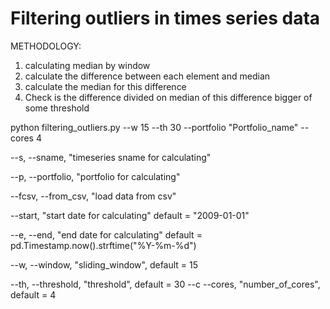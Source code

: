 # Filtering outliers in times series data


METHODOLOGY:
1. calculating median by window
2. calculate the difference between each element and median
3. calculate the median for this difference
4. Check is the difference divided on median of this difference bigger of some threshold


python filtering_outliers.py --w 15 --th 30 --portfolio "Portfolio_name" --cores 4

--s,
--sname,          "timeseries sname for calculating"

--p,
--portfolio,      "portfolio for calculating"

--fcsv,
--from_csv,        "load data from csv"

--start,          "start date for calculating"
                  default = "2009-01-01"

--e,
--end,            "end date for calculating"
                  default = pd.Timestamp.now().strftime("%Y-%m-%d")

--w,
--window,         "sliding_window",
                  default = 15

--th,
--threshold,      "threshold",
                  default = 30
--c
--cores,          "number_of_cores",
                  default = 4
